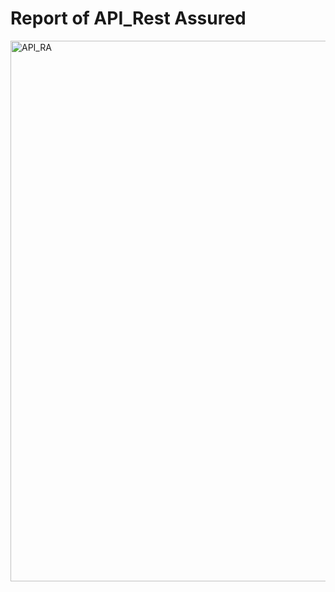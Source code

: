 # Report of API_Rest Assured

<img width="865" alt="API_RA" src="https://user-images.githubusercontent.com/56405755/173518842-5a2bc503-5f0e-4a7b-b03a-27b0b0c99edc.png">
